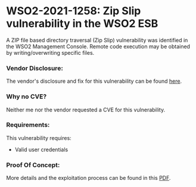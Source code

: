 # WSO2-2021-1258: Zip Slip vulnerability in the WSO2 ESB

A ZIP file based directory traversal (Zip Slip) vulnerability was identified in the WSO2 Management Console. Remote code execution may be obtained by writing/overwriting specific files.

### Vendor Disclosure:

The vendor's disclosure and fix for this vulnerability can be found [here](https://security.docs.wso2.com/en/latest/security-announcements/security-advisories/2021/WSO2-2021-1258/).

### Why no CVE?

Neither me nor the vendor requested a CVE for this vulnerability.

### Requirements:

This vulnerability requires:
<br/>
- Valid user credentials

### Proof Of Concept:

More details and the exploitation process can be found in this [PDF](https://github.com/mbadanoiu/WSO2-2021-1258/blob/main/WSO2%20ESB%20-%20WSO2-2021-1258.pdf).

